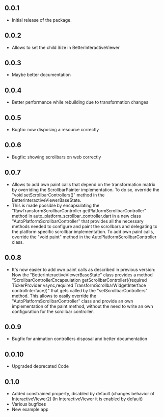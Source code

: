 ## 0.0.1

* Initial release of the package.

## 0.0.2

* Allows to set the child Size in BetterInteractiveViewer

## 0.0.3

* Maybe better documentation

## 0.0.4

* Better performance while rebuilding due to transformation changes

## 0.0.5

* Bugfix: now disposing a resource correctly

## 0.0.6

* Bugfix: showing scrollbars on web correctly

## 0.0.7

* Allows to add own paint calls that depend on the transformation matrix by overriding the ScrollbarPainter
  implementation. To do so, override the "void setScrollbarControllers()" method in the
  BetterInteractiveViewerBaseState.
* This is made possible by encapsulating the "RawTransformScrollbarController getPlatformScrollbarController" method in
  auto_platform_scrollbar_controller.dart in a new class "AutoPlatformScrollbarController" that provides all the
  necessary methods needed to configure and paint the scrollbars and delegating to the platform specific scrollbar
  implementation. To add own paint calls, override the "void paint" method in the AutoPlatformScrollbarController class.

## 0.0.8

* It's now easier to add own paint calls as described in previous version:
  Now the "BetterInteractiveViewerBaseState" class provides a method "ScrollbarControllerEncapsulation
  getScrollbarController({required TickerProvider vsync,required TransformScrollbarWidgetInterface controlInterface})"
  that gets called by the "setScrollbarControllers" method. This
  allows to easily override the "AutoPlatformScrollbarController" class and provide an own implementation of the paint
  method, without the need to write an own configuration for the scrollbar controller.

## 0.0.9

* Bugfix for animation controllers disposal and better documentation

## 0.0.10

* Upgraded deprecated Code

## 0.1.0

* Added constrained property, disabled by default (changes behavior of InteractiveViewer2) (In InteractiveViewer it is enabled by default)
* Various bugfixes
* New example app